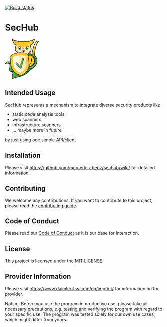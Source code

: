 <!-- SPDX-License-Identifier: MIT -->
[![Build status](https://github.com/mercedes-benz/sechub/workflows/Java%20&%20Go%20CI/badge.svg)](https://github.com/mercedes-benz/sechub/actions?workflow=Java+%26+Go+CI)

# SecHub
![SecHub Logo](https://github.com/mercedes-benz/sechub/blob/master/sechub-doc/src/docs/asciidoc/images/sechub-logo.png)

## Intended Usage

SecHub represents a mechanism to integrate diverse security products like
- static code analysis tools
- web scanners
- infrastructure scanners
- ... maybe more in future

by just using one simple API/client

## Installation

Please visit <https://github.com/mercedes-benz/sechub/wiki/> for detailed information.

## Contributing

We welcome any contributions.
If you want to contribute to this project, please read the [contributing guide](CONTRIBUTING.md).

## Code of Conduct

Please read our [Code of Conduct](https://github.com/mercedes-benz/daimler-foss/blob/master/CODE_OF_CONDUCT.md) as it is our base for interaction.

## License

This project is licensed under the [MIT LICENSE](LICENSE).

## Provider Information

Please visit <https://www.daimler-tss.com/en/imprint/> for information on the provider.

Notice: Before you use the program in productive use, please take all necessary precautions,
e.g. testing and verifying the program with regard to your specific use.
The program was tested solely for our own use cases, which might differ from yours.
